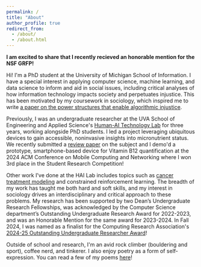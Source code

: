 ```yaml
---
permalink: /
title: "About"
author_profile: true
redirect_from: 
  - /about/
  - /about.html
---
```

**I am excited to share that I recently recieved an honorable mention for the NSF GRFP!**

Hi! I'm a PhD student at the University of Michigan School of Information. I have a special interest in applying computer science, machine learning, and data science to inform and aid in social issues, including critical analyses of how information technology impacts society and perpetuates injustice. This has been motivated by my coursework in sociology, which inspired me to write [a paper on the power structures that enable algorithmic injustice](https://www.andrewbalch.com/paper/2024-05-20-why-algorithms-remain-unjust).

Previously, I was an undergraduate researcher at the UVA School of Engineering and Applied Science's [Human-AI Technology Lab](https://hai-lab-uva.github.io) for three years, working alongside PhD students. I led a project leveraging ubiquitous devices to gain accessible, noninvasive insights into micronutrient status. We recently submitted a [review paper](https://www.andrewbalch.com/paper/2025-05-18-accessible-micronutrient-assessment) on the subject and I demo'd a prototype, smartphone-based device for Vitamin B12 quantification at the 2024 ACM Conference on Mobile Computing and Networking where I won 3rd place in the Student Research Competition!

Other work I've done at the HAI Lab includes topics such as [cancer treatment modeling](https://www.andrewbalch.com/paper/2024-05-10-capstone-technical-report) and constrained reinforcement learning. The breadth of my work has taught me both hard and soft skills, and my interest in sociology drives an interdisciplinary and critical approach to these problems. My research has been supported by two Dean’s Undergraduate Research Fellowships, was acknowledged by the Computer Science department’s Outstanding Undergraduate Research Award for 2022-2023, and was an Honorable Mention for the same award for 2023-2024. In Fall 2024, I was named as a finalist for the Computing Research Association's [2024-25 Outstanding Undergraduate Researcher Award](https://cra.org/crae/awards/cra-outstanding-undergraduate-researchers/)!

Outside of school and research, I'm an avid rock climber (bouldering and sport), coffee nerd, and tinkerer. I also enjoy poetry as a form of self-expression. You can read a few of my poems [here](https://www.andrewbalch.com/poetry)!

